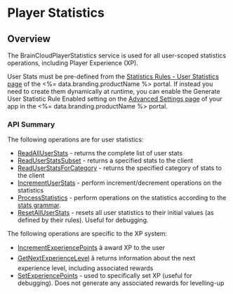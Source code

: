 # Player Statistics
## Overview



The BrainCloudPlayerStatistics service is used for all user-scoped statistics operations, including Player Experience (XP).

User Stats must be pre-defined from the [Statistics Rules - User Statistics page](https://portal.braincloudservers.com/admin/dashboard#/development/stats-player)
of the <%= data.branding.productName %> portal.  If instead you need to create them dynamically at runtime, you can enable the Generate User Statistic Rule Enabled setting on the
[Advanced Settings page](https://portal.braincloudservers.com/admin/dashboard#/development/core-settings-advanced-settings) of your app in the <%= data.branding.productName %> portal.


### API Summary

The following operations are for user statistics:

* [ReadAllUserStats](/api/capi/playerstats/readalluserstats) - returns the complete list of user stats
* [ReadUserStatsSubset](/api/capi/playerstats/readuserstatssubset) - returns a specified stats to the client
* [ReadUserStatsForCategory](/api/capi/playerstats/readuserstatsforcategory) - returns the specified category of stats to the client
* [IncrementUserStats](/api/capi/playerstats/incrementuserstats) - perform increment/decrement operations on the statistics
* [ProcessStatistics](/api/capi/playerstats/processstatistics) - perform operations on the statistics according to the [stats grammar](/api/appendix/statisticsgrammar).
* [ResetAllUserStats](/api/capi/playerstats/resetalluserstats) - resets all user statistics to their initial values (as defined by their rules).  Useful for debugging.

The following operations are specific to the XP system:

* [IncrementExperiencePoints](/api/capi/playerstats/incrementexperiencepoints) â award XP to the user
* [GetNextExperienceLevel](/api/capi/playerstats/getnextexperiencelevel) â returns information about the next experience level, including associated rewards
* [SetExperiencePoints](/api/capi/playerstats/setexperiencepoints) - used to specifically set XP (useful for debugging).  Does not generate any associated rewards for levelling-up



<DocCardList />